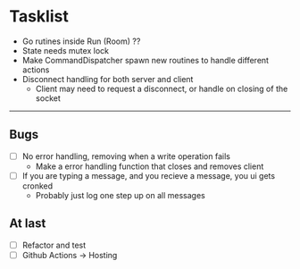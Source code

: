 # Tasklist

- Go rutines inside Run (Room) ??
- State needs mutex lock
- Make CommandDispatcher spawn new routines to handle different actions
- Disconnect handling for both server and client
  - Client may need to request a disconnect, or handle on closing of the socket

---

## Bugs

- [ ] No error handling, removing when a write operation fails
  - Make a error handling function that closes and removes client
- [ ] If you are typing a message, and you recieve a message, you ui gets cronked
  - Probably just log one step up on all messages

## At last

- [ ] Refactor and test
- [ ] Github Actions -> Hosting
